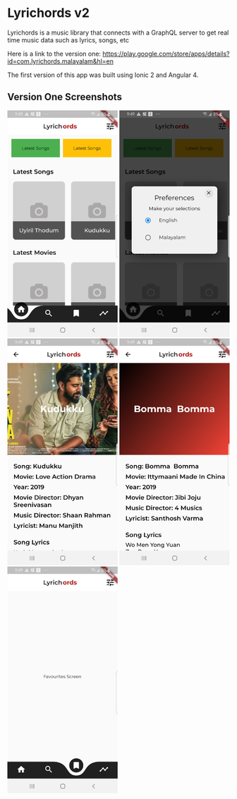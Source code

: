 # Lyrichords v2
Lyrichords is a music library that connects with a GraphQL server to get real time music data such as lyrics, songs, etc

Here is a link to the version one: https://play.google.com/store/apps/details?id=com.lyrichords.malayalam&hl=en

The first version of this app was built using Ionic 2 and Angular 4.

## Version One Screenshots

<img src="./screenshots/Screenshot_01.jpg" width="250px" />
<img src="./screenshots/Screenshot_02.jpg" width="250px" />
<img src="./screenshots/Screenshot_03.jpg" width="250px" />
<img src="./screenshots/Screenshot_04.jpg" width="250px" />
<img src="./screenshots/Screenshot_05.jpg" width="250px" />